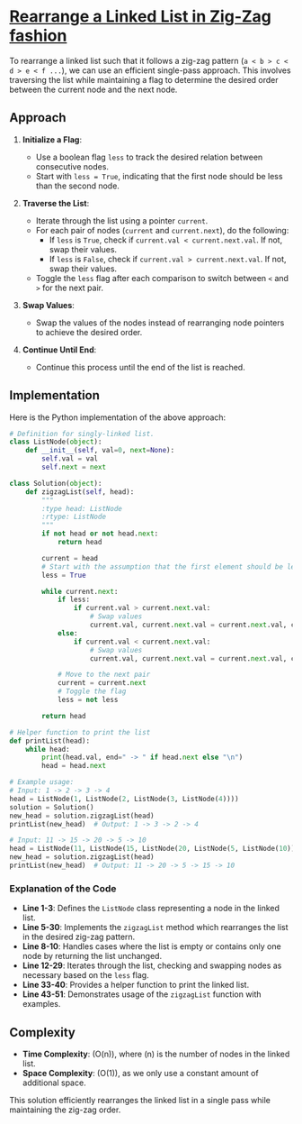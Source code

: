# [Rearrange a Linked List in Zig-Zag fashion](https://www.geeksforgeeks.org/linked-list-in-zig-zag-fashion/)

To rearrange a linked list such that it follows a zig-zag pattern (`a < b > c < d > e < f ...`), we can use an efficient single-pass approach. This involves traversing the list while maintaining a flag to determine the desired order between the current node and the next node.

## Approach

1. **Initialize a Flag**:
   - Use a boolean flag `less` to track the desired relation between consecutive nodes.
   - Start with `less = True`, indicating that the first node should be less than the second node.

2. **Traverse the List**:
   - Iterate through the list using a pointer `current`.
   - For each pair of nodes (`current` and `current.next`), do the following:
     - If `less` is `True`, check if `current.val < current.next.val`. If not, swap their values.
     - If `less` is `False`, check if `current.val > current.next.val`. If not, swap their values.
   - Toggle the `less` flag after each comparison to switch between `<` and `>` for the next pair.

3. **Swap Values**:
   - Swap the values of the nodes instead of rearranging node pointers to achieve the desired order.

4. **Continue Until End**:
   - Continue this process until the end of the list is reached.

## Implementation

Here is the Python implementation of the above approach:

```python
# Definition for singly-linked list.
class ListNode(object):
    def __init__(self, val=0, next=None):
        self.val = val
        self.next = next

class Solution(object):
    def zigzagList(self, head):
        """
        :type head: ListNode
        :rtype: ListNode
        """
        if not head or not head.next:
            return head

        current = head
        # Start with the assumption that the first element should be less than the next
        less = True

        while current.next:
            if less:
                if current.val > current.next.val:
                    # Swap values
                    current.val, current.next.val = current.next.val, current.val
            else:
                if current.val < current.next.val:
                    # Swap values
                    current.val, current.next.val = current.next.val, current.val

            # Move to the next pair
            current = current.next
            # Toggle the flag
            less = not less

        return head

# Helper function to print the list
def printList(head):
    while head:
        print(head.val, end=" -> " if head.next else "\n")
        head = head.next

# Example usage:
# Input: 1 -> 2 -> 3 -> 4
head = ListNode(1, ListNode(2, ListNode(3, ListNode(4))))
solution = Solution()
new_head = solution.zigzagList(head)
printList(new_head)  # Output: 1 -> 3 -> 2 -> 4

# Input: 11 -> 15 -> 20 -> 5 -> 10
head = ListNode(11, ListNode(15, ListNode(20, ListNode(5, ListNode(10)))))
new_head = solution.zigzagList(head)
printList(new_head)  # Output: 11 -> 20 -> 5 -> 15 -> 10
```

### Explanation of the Code

- **Line 1-3**: Defines the `ListNode` class representing a node in the linked list.
- **Line 5-30**: Implements the `zigzagList` method which rearranges the list in the desired zig-zag pattern.
- **Line 8-10**: Handles cases where the list is empty or contains only one node by returning the list unchanged.
- **Line 12-29**: Iterates through the list, checking and swapping nodes as necessary based on the `less` flag.
- **Line 33-40**: Provides a helper function to print the linked list.
- **Line 43-51**: Demonstrates usage of the `zigzagList` function with examples.

## Complexity

- **Time Complexity**: \(O(n)\), where \(n\) is the number of nodes in the linked list.
- **Space Complexity**: \(O(1)\), as we only use a constant amount of additional space.

This solution efficiently rearranges the linked list in a single pass while maintaining the zig-zag order.
